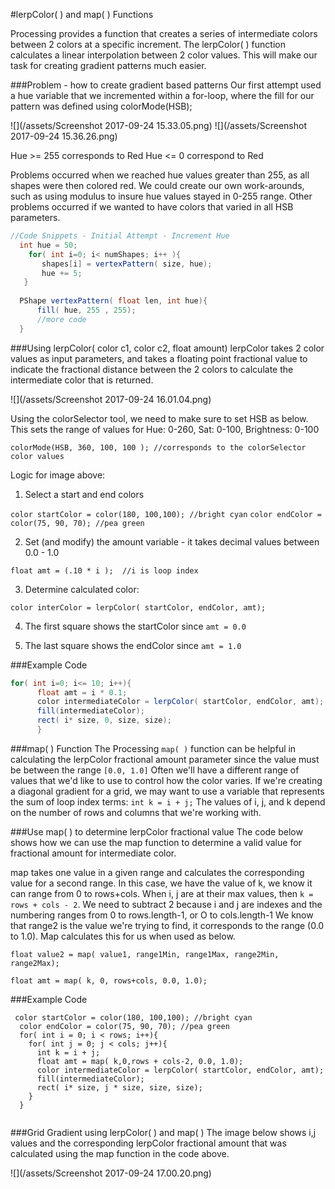 #lerpColor( ) and map( ) Functions

Processing provides a function that creates a series of intermediate colors between 2 colors at a specific increment.  The lerpColor( ) function calculates a linear interpolation between 2 color values.  This will make our task for creating gradient patterns much easier.  

###Problem - how to create gradient based patterns 
Our first attempt used a hue variable that we incremented within a for-loop, where the fill for our pattern was defined using colorMode(HSB);

![](/assets/Screenshot 2017-09-24 15.33.05.png)
![](/assets/Screenshot 2017-09-24 15.36.26.png)

Hue >= 255  corresponds to Red
Hue <= 0    correspond to Red
    
Problems occurred when we reached hue values greater than 255, as all shapes were then colored red.  We could create our own work-arounds, such as using modulus to insure hue values stayed in 0-255 range.  Other problems occurred if we wanted to have colors that varied in all HSB parameters.     

```java
//Code Snippets - Initial Attempt - Increment Hue
  int hue = 50;
    for( int i=0; i< numShapes; i++ ){
       shapes[i] = vertexPattern( size, hue);
       hue += 5;
   }
  
  PShape vertexPattern( float len, int hue){
      fill( hue, 255 , 255);
      //more code
  }
```

###Using lerpColor( color c1, color c2, float amount) 
lerpColor takes 2 color values as input parameters, and takes a floating point fractional value to indicate the fractional distance between the 2 colors to calculate the intermediate color that is returned.

![](/assets/Screenshot 2017-09-24 16.01.04.png)

Using the colorSelector tool, we need to make sure to set HSB as below. This sets the range of values for Hue: 0-260, Sat: 0-100, Brightness: 0-100

`colorMode(HSB, 360, 100, 100 ); //corresponds to the colorSelector color values`

Logic for image above:  

1. Select a start and end colors
     
  `color startColor = color(180, 100,100); //bright cyan`
  `color endColor = color(75, 90, 70); //pea green`
  
2. Set (and modify) the amount variable - it takes decimal values between 0.0 - 1.0
 
 `float amt = (.10 * i );  //i is loop index `
 
3.  Determine calculated color:
  
  `color interColor = lerpColor( startColor, endColor, amt);`
  
4.  The first square shows the startColor since `amt = 0.0`

5.  The last square shows the endColor since `amt = 1.0`
  
###Example Code

```java
for( int i=0; i<= 10; i++){
      float amt = i * 0.1;
      color intermediateColor = lerpColor( startColor, endColor, amt);
      fill(intermediateColor);
      rect( i* size, 0, size, size);
      }
```

###map( ) Function
The Processing `map( )` function can be helpful in calculating the lerpColor fractional amount parameter since the value must be between the range `[0.0, 1.0]`  Often we'll have a different range of values that we'd like to use to control how the color varies.  If we're creating a diagonal gradient for a grid, we may want to use a variable that represents the sum of loop index terms:  `int k = i + j;`   The values of i, j, and k depend on the number of rows and columns that we're working with.
 
###Use map( ) to determine lerpColor fractional value
The code below shows how we can use the map function to determine a valid value for fractional amount for intermediate color. 

map takes one value in a given range and calculates the corresponding value for a second range.  In this case, we have the value of k, we know it can range from 0 to rows+cols. When i, j are at their max values, then `k = rows + cols - 2`. We need to subtract 2 because i and j are indexes and the numbering ranges from 0 to rows.length-1, or O to cols.length-1  We know that range2 is the value we're trying to find, it corresponds to the range (0.0 to 1.0).  Map calculates this for us when used as below. 
 
 `float value2 = map( value1, range1Min, range1Max, range2Min, range2Max); `
 
 `float amt = map( k, 0, rows+cols, 0.0, 1.0);`
 
###Example Code 
```
 color startColor = color(180, 100,100); //bright cyan
  color endColor = color(75, 90, 70); //pea green
  for( int i = 0; i < rows; i++){
    for( int j = 0; j < cols; j++){
      int k = i + j;
      float amt = map( k,0,rows + cols-2, 0.0, 1.0);
      color intermediateColor = lerpColor( startColor, endColor, amt);
      fill(intermediateColor);
      rect( i* size, j * size, size, size);
    }
  }
  
```
###Grid Gradient using lerpColor( ) and map( )
The image below shows i,j values and the corresponding lerpColor fractional amount that was calculated using the map function in the code above.

![](/assets/Screenshot 2017-09-24 17.00.20.png)
  
  


